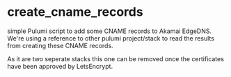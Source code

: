 # create_cname_records

simple Pulumi script to add some CNAME records to Akamai EdgeDNS.
We're using a reference to other pulumi project/stack to read the results from creating these CNAME records.

As it are two seperate stacks this one can be removed once the certificates have been approved by LetsEncrypt.
